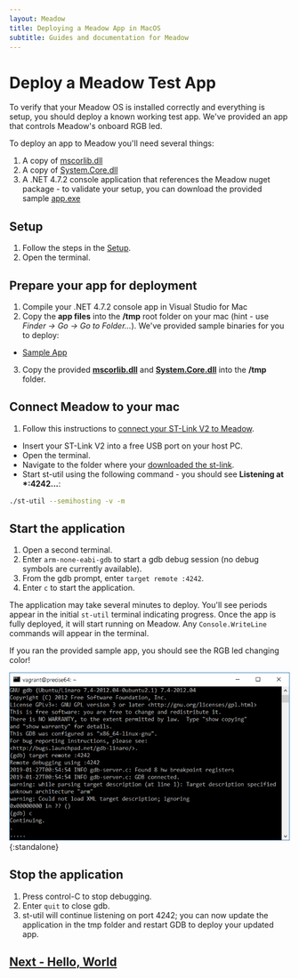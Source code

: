 ```yaml
---
layout: Meadow
title: Deploying a Meadow App in MacOS
subtitle: Guides and documentation for Meadow
---
```


# Deploy a Meadow Test App

To verify that your Meadow OS is installed correctly and everything is setup, you should deploy a known working test app. We've provided an app that controls Meadow's onboard RGB led.

To deploy an app to Meadow you'll need several things:

1. A copy of [mscorlib.dll](http://downloads.wildernesslabs.co/Meadow_Beta/binaries/mscorlib.dll)
1. A copy of [System.Core.dll](https://www.wildernesslabs.co/downloads?f=/Meadow_Beta/binaries/System.Core.dll)
1. A .NET 4.7.2 console application that references the Meadow nuget package - to validate your setup, you can download the provided sample [app.exe](https://www.wildernesslabs.co/downloads?f=/Meadow_Beta/HelloMeadow.zip)

## Setup

1. Follow the steps in the [Setup](/Guides/Getting_Started/Setup/). 
1. Open the terminal.

## Prepare your app for deployment

1. Compile your .NET 4.7.2 console app in Visual Studio for Mac
1. Copy the **app files** into the **/tmp** root folder on your mac (hint - use *Finder -> Go -> Go to Folder...*).
We've provided sample binaries for you to deploy:
 * [Sample App](https://www.wildernesslabs.co/downloads?f=/Meadow_Beta/HelloMeadow.zip)
3. Copy the provided **[mscorlib.dll](https://www.wildernesslabs.co/downloads?f=/Meadow_Beta/binaries/mscorlib.dll)** and **[System.Core.dll](https://www.wildernesslabs.co/downloads?f=/Meadow_Beta/binaries/System.Core.dll)** into the **/tmp** folder.

## Connect Meadow to your mac

1. Follow this instructions to [connect your ST-Link V2 to Meadow](/Guides/Getting_Started/Setup/stlink/).
* Insert your ST-Link V2 into a free USB port on your host PC.
* Open the terminal.
* Navigate to the folder where your [downloaded the st-link](https://www.wildernesslabs.co/downloads?f=/Meadow_Beta/STLink.zip).
* Start st-util using the following command - you should see **Listening at \*:4242...**:

```bash
./st-util --semihosting -v -m
```

## Start the application

1. Open a second terminal.
1. Enter `arm-none-eabi-gdb` to start a gdb debug session (no debug symbols are currently available).
1. From the gdb prompt, enter `target remote :4242`.
1. Enter `c` to start the application.

The application may take several minutes to deploy. You'll see periods appear in the initial `st-util` terminal indicating progress. Once the app is fully deployed, it will start running on Meadow. Any `Console.WriteLine` commands will appear in the terminal.

If you ran the provided sample app, you should see the RGB led changing color!

![Meadow app deploying](./app_deploy.png){:standalone}

## Stop the application

1. Press control-C to stop debugging.
1. Enter `quit` to close gdb.
1. st-util will continue listening on port 4242; you can now update the application in the tmp folder and restart GDB to deploy your updated app.

## [Next - Hello, World](/Guides/Getting_Started/Hello_World/)
